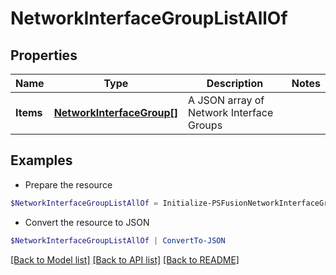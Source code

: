 # NetworkInterfaceGroupListAllOf
## Properties

Name | Type | Description | Notes
------------ | ------------- | ------------- | -------------
**Items** | [**NetworkInterfaceGroup[]**](NetworkInterfaceGroup.md) | A JSON array of Network Interface Groups | 

## Examples

- Prepare the resource
```powershell
$NetworkInterfaceGroupListAllOf = Initialize-PSFusionNetworkInterfaceGroupListAllOf  -Items null
```

- Convert the resource to JSON
```powershell
$NetworkInterfaceGroupListAllOf | ConvertTo-JSON
```

[[Back to Model list]](../README.md#documentation-for-models) [[Back to API list]](../README.md#documentation-for-api-endpoints) [[Back to README]](../README.md)

